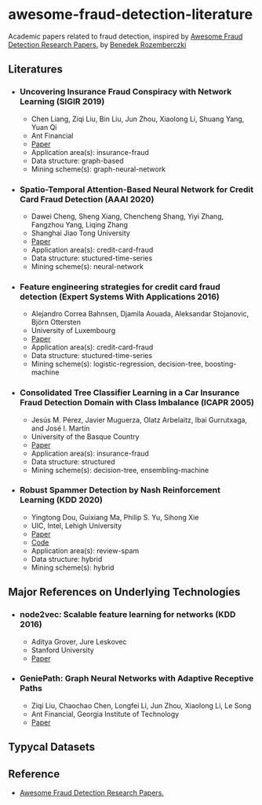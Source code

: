 # awesome-fraud-detection-literature
Academic papers related to fraud detection, inspired by [Awesome Fraud Detection Research Papers.](https://github.com/benedekrozemberczki/awesome-fraud-detection-papers/blob/master/README.md) by [
Benedek Rozemberczki](https://github.com/benedekrozemberczki)

## Literatures
- ### Uncovering Insurance Fraud Conspiracy with Network Learning (SIGIR 2019)
  - Chen Liang, Ziqi Liu, Bin Liu, Jun Zhou, Xiaolong Li, Shuang Yang, Yuan Qi
  - Ant Financial
  - [Paper](https://dl.acm.org/citation.cfm?id=3331372)
  - Application area(s): insurance-fraud
  - Data structure: graph-based
  - Mining scheme(s): graph-neural-network
  
- ### Spatio-Temporal Attention-Based Neural Network for Credit Card Fraud Detection (AAAI 2020)
  - Dawei Cheng, Sheng Xiang, Chencheng Shang, Yiyi Zhang, Fangzhou Yang, Liqing Zhang
  - Shanghai Jiao Tong University
  - [Paper](https://aaai.org/ojs/index.php/AAAI/article/view/5371/5227)
  - Application area(s): credit-card-fraud
  - Data structure: stuctured-time-series
  - Mining scheme(s): neural-network
  
- ### Feature engineering strategies for credit card fraud detection (Expert Systems With Applications 2016)
  - Alejandro Correa Bahnsen, Djamila Aouada, Aleksandar Stojanovic, Björn Ottersten
  - University of Luxembourg
  - [Paper](https://albahnsen.github.io/files/Feature%20Engineering%20Strategies%20for%20Credit%20Card%20Fraud%20Detection_published.pdf)
  - Application area(s): credit-card-fraud
  - Data structure: stuctured-time-series
  - Mining scheme(s): logistic-regression, decision-tree, boosting-machine
  
- ### Consolidated Tree Classifier Learning in a Car Insurance Fraud Detection Domain with Class Imbalance (ICAPR 2005)
  - Jesús M. Pérez, Javier Muguerza, Olatz Arbelaitz, Ibai Gurrutxaga, and José I. Martín
  - University of the Basque Country
  - [Paper](https://sci2s.ugr.es/keel/pdf/specific/congreso/perez_consolidated_2005.pdf)
  - Application area(s): insurance-fraud
  - Data structure: structured
  - Mining scheme(s): decision-tree, ensembling-machine
  
- ### Robust Spammer Detection by Nash Reinforcement Learning (KDD 2020)
  - Yingtong Dou, Guixiang Ma, Philip S. Yu, Sihong Xie
  - UIC, Intel, Lehigh University
  - [Paper](https://arxiv.org/abs/2006.06069)
  - [Code](https://github.com/YingtongDou/Nash-Detect)
  - Application area(s): review-spam
  - Data structure: hybrid
  - Mining scheme(s): hybrid

## Major References on Underlying Technologies
- ### node2vec: Scalable feature learning for networks (KDD 2016)
  - Aditya Grover, Jure Leskovec
  - Stanford University
  - [Paper](https://arxiv.org/pdf/1607.00653.pdf)
- ### GeniePath: Graph Neural Networks with Adaptive Receptive Paths
  - Ziqi Liu, Chaochao Chen, Longfei Li, Jun Zhou, Xiaolong Li, Le Song
  - Ant Financial, Georgia Institute of Technology
  - [Paper](https://arxiv.org/pdf/1802.00910v1.pdf)

## Typycal Datasets

## Reference
- [Awesome Fraud Detection Research Papers.](https://github.com/benedekrozemberczki/awesome-fraud-detection-papers/blob/master/README.md)


